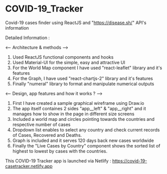 # COVID-19_Tracker
Covid-19 cases finder using ReactJS and "https://disease.sh/" API's information

Detailed Information : 

<-- Architecture & methods -->

1. Used ReactJS functional components and hooks
2. Used Material-UI for the simple, easy and attractive UI
3. For the World Map component I have used "react-leaflet" library and it's features
4. For the Graph, I have used "react-chartjs-2" library and it's features
5. Finally "numeral" library to format and manipulate numerical outputs

<-- Design, app features and how it works ?  -->

1. First I have created a sample graphical wireframe using Draw.io
2. The app itself containes 2 sides "app__left" & "app__right" and it manages how to show in the page in different size screens
3. Included a world map and circles pointing towards the countries and respective number of cases
4. Dropdown list enables to select any country and check current records of Cases, Recovered and Deaths. 
5. Graph is included and it serves 120 days back new cases worldwide
6. Finally the "Live Cases by Country" component shows the sorted list of highest to lowest by cases with the countries.

This COVID-19 Tracker app is launched via Netlify : https://covid-19-casetracker.netlify.app
